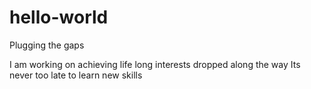 # hello-world
Plugging the gaps

I am working on achieving life long interests dropped along the way
Its never too late to learn new skills

